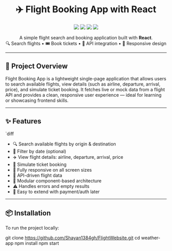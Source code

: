 <h1 align="center">✈️ Flight Booking App with React</h1>

<p align="center">
  <img src="https://img.shields.io/badge/React-18.x-blue?logo=react" />
  <img src="https://img.shields.io/badge/API%20Integration-Flights-green" />
  <img src="https://img.shields.io/badge/Status-Completed-brightgreen" />
  <img src="https://img.shields.io/badge/Open%20Source-%E2%9D%A4-red" />
</p>

<p align="center">
  A simple flight search and booking application built with <strong>React</strong>.<br>
  🔍 Search flights • 🎟️ Book tickets • 📡 API integration • 📱 Responsive design
</p>

---


## 📌 Project Overview

Flight Booking App is a lightweight single-page application that allows users to search available flights, view details (such as airline, departure, arrival, price), and simulate ticket booking. It fetches live or mock data from a flight API and provides a clean, responsive user experience — ideal for learning or showcasing frontend skills.

---

## ✨ Features

`diff
+ 🔍 Search available flights by origin & destination
+ 📅 Filter by date (optional)
+ ✈️ View flight details: airline, departure, arrival, price
+ 🧾 Simulate ticket booking
+ 📱 Fully responsive on all screen sizes
+ 📡 API-driven flight data
+ 🧩 Modular component-based architecture
+ ⚠️ Handles errors and empty results
+ 🔄 Easy to extend with payment/auth later

---

## 📦 Installation

To run the project locally:

git clone https://github.com/Shayan1384gh/FlightWebsite.git
cd weather-app
npm install
npm start
